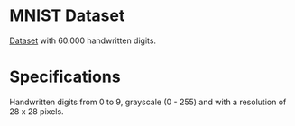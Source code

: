 # MNIST Dataset
[Dataset](http://yann.lecun.com/exdb/mnist/) with 60.000 handwritten digits.

# Specifications
Handwritten digits from 0 to 9, grayscale (0 - 255) and with a resolution of 28 x 28 pixels. 
